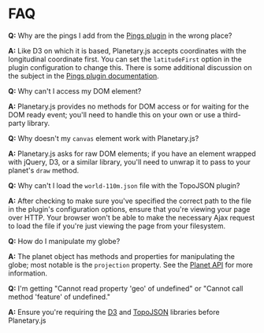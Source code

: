 FAQ
===

**Q:** Why are the pings I add from the [Pings plugin](/documentation/builtin_pings.html) in the wrong place?

**A:** Like D3 on which it is based, Planetary.js accepts coordinates with the longitudinal coordinate first. You can set the `latitudeFirst` option in the plugin configuration to change this. There is some additional discussion on the subject in the [Pings plugin documentation](/documentation/builtin_pings.html).

<div class="ui horizontal icon divider">
  <i class="globe icon"></i>
</div>

**Q:** Why can't I access my DOM element?

**A:** Planetary.js provides no methods for DOM access or for waiting for the DOM ready event; you'll need to handle this on your own or use a third-party library.

<div class="ui horizontal icon divider">
  <i class="globe icon"></i>
</div>

**Q:** Why doesn't my `canvas` element work with Planetary.js?

**A:** Planetary.js asks for raw DOM elements; if you have an element wrapped with jQuery, D3, or a similar library, you'll need to unwrap it to pass to your
planet's `draw` method.

<div class="ui horizontal icon divider">
  <i class="globe icon"></i>
</div>

**Q:** Why can't I load the `world-110m.json` file with the TopoJSON plugin?

**A:** After checking to make sure you've specified the correct path to the file in the plugin's configuration options, ensure that you're viewing your page over HTTP. Your browser won't be able to make the necessary Ajax request to load the file if you're just viewing the page from your filesystem.

<div class="ui horizontal icon divider">
  <i class="globe icon"></i>
</div>

**Q:** How do I manipulate my globe?

**A:** The planet object has methods and properties for manipulating the globe; most notable is the `projection` property. See the [Planet API](/documentation/planet.html) for more information.

<div class="ui horizontal icon divider">
  <i class="globe icon"></i>
</div>

**Q:** I'm getting "Cannot read property 'geo' of undefined" or "Cannot call method 'feature' of undefined."

**A:** Ensure you're requiring the [D3](http://d3js.org/) and [TopoJSON](https://github.com/mbostock/topojson) libraries before Planetary.js
